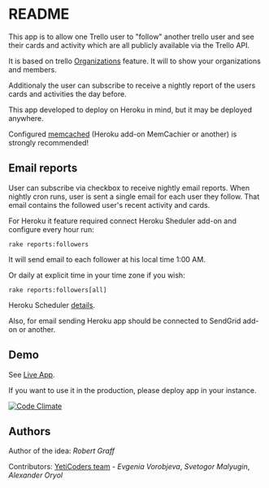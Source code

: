 # README

This app is to allow one Trello user to "follow" another trello user and see their cards and activity which are all publicly available via the Trello API.

It is based on trello [Organizations](http://help.trello.com/customer/portal/topics/403651-trello-organizations/articles) feature. It will to show your organizations and members.

Additionaly the user can subscribe to receive a nightly report of the users cards and activities the day before.

This app developed to deploy on Heroku in mind, but it may be deployed anywhere.

Configured [memcached](http://memcached.org/) (Heroku add-on MemCachier or another) is strongly recommended!

## Email reports

User can subscribe via checkbox to receive nightly email reports. When nightly cron runs, user is sent a single email for each user they follow. That email contains the followed user's recent activity and cards.

For Heroku it feature required connect Heroku Sheduler add-on and configure every hour run:

`rake reports:followers`

It will send email to each follower at his local time 1:00 AM.

Or daily at explicit time in your time zone if you wish:

`rake reports:followers[all]`

Heroku Scheduler [details](https://devcenter.heroku.com/articles/scheduler).

Also, for email sending Heroku app should be connected to SendGrid add-on or another.

## Demo

See [Live App](http://trello-track.herokuapp.com).

If you want to use it in the production, please deploy app in your instance.


[![Code Climate](https://codeclimate.com/github/YetiCoders/trello_track.png)](https://codeclimate.com/github/YetiCoders/trello_track)

## Authors

Author of the idea: *Robert Graff*

Contributors: [YetiCoders team](http://yeticoders.com) - *Evgenia Vorobjeva*, *Svetogor Malyugin*, *Alexander Oryol*
